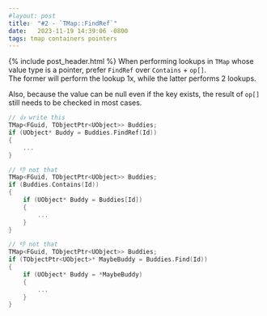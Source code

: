 ```yaml
---
#layout: post
title:  "#2 - `TMap::FindRef`"
date:   2023-11-19 14:39:06 -0800
tags: tmap containers pointers
---
```

{% include post_header.html %}
When performing lookups in `TMap` whose value type is a pointer, prefer `FindRef` over `Contains` + `op[]`.\
The former will perform the lookup 1x, while the latter performs 2 lookups.

Also, because the value can be null even if the key exists, the result of `op[]` still needs to be checked in most cases.

```cpp
// 👍 write this
TMap<FGuid, TObjectPtr<UObject>> Buddies;
if (UObject* Buddy = Buddies.FindRef(Id))
{
    ...
}

// 👎 not that
TMap<FGuid, TObjectPtr<UObject>> Buddies;
if (Buddies.Contains(Id))
{
    if (UObject* Buddy = Buddies[Id])
    {
        ...
    }
}

// 👎 not that
TMap<FGuid, TObjectPtr<UObject>> Buddies;
if (TObjectPtr<UObject>* MaybeBuddy = Buddies.Find(Id))
{
    if (UObject* Buddy = *MaybeBuddy)
    {
        ...
    }
}
```
